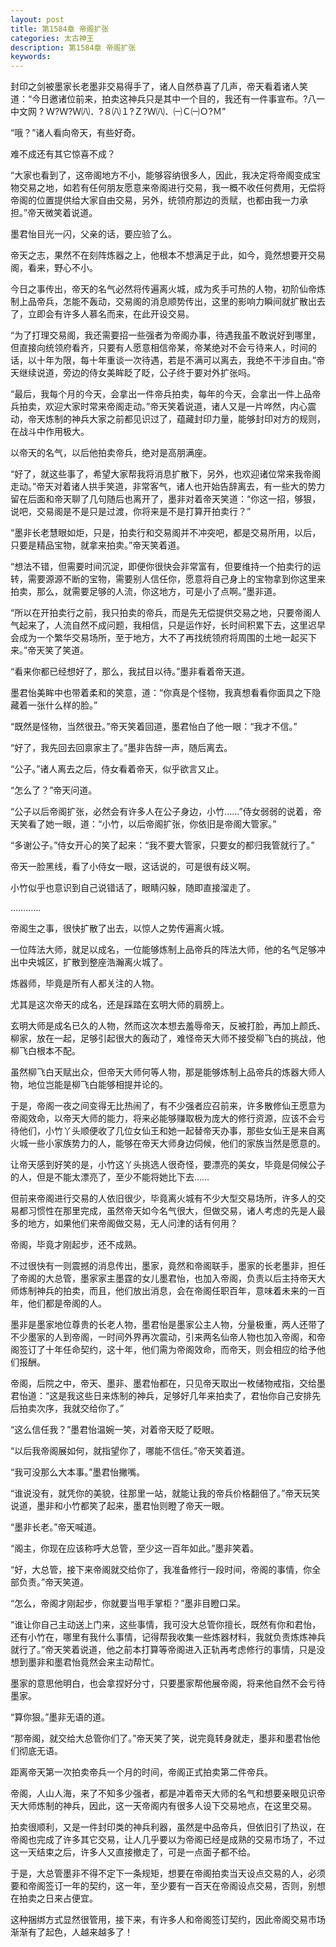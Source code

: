 ```yaml
---
layout: post
title: 第1584章 帝阁扩张
categories: 太古神王
description: 第1584章 帝阁扩张
keywords:
---
```


封印之剑被墨家长老墨非交易得手了，诸人自然恭喜了几声，帝天看着诸人笑道：“今日邀诸位前来，拍卖这神兵只是其中一个目的，我还有一件事宣布。?八一中文网 ? Ｗ?Ｗ?Ｗ㈧．?８㈧１?Ｚ?Ｗ㈧．㈠Ｃ㈠Ｏ?Ｍ”

“哦？”诸人看向帝天，有些好奇。

难不成还有其它惊喜不成？

“大家也看到了，这帝阁地方不小，能够容纳很多人，因此，我决定将帝阁变成宝物交易之地，如若有任何朋友愿意来帝阁进行交易，我一概不收任何费用，无偿将帝阁的位置提供给大家自由交易，另外，统领府那边的贡赋，也都由我一力承担。”帝天微笑着说道。

墨君怡目光一闪，父亲的话，要应验了么。

帝天之志，果然不在刻阵炼器之上，他根本不想满足于此，如今，竟然想要开交易阁，看来，野心不小。

今日之事传出，帝天的名气必然将传遍离火城，成为炙手可热的人物，初阶仙帝炼制上品帝兵，怎能不轰动，交易阁的消息顺势传出，这里的影响力瞬间就扩散出去了，立即会有许多人慕名而来，在此开设交易。

“为了打理交易阁，我还需要招一些强者为帝阁办事，待遇我虽不敢说好到哪里，但直接向统领府看齐，只要有人愿意相信帝某，帝某绝对不会亏待来人，时间的话，以十年为限，每十年重谈一次待遇，若是不满可以离去，我绝不干涉自由。”帝天继续说道，旁边的侍女美眸眨了眨，公子终于要对外扩张吗。

“最后，我每个月的今天，会拿出一件帝兵拍卖，每年的今天，会拿出一件上品帝兵拍卖，欢迎大家时常来帝阁走动。”帝天笑着说道，诸人又是一片哗然，内心震动，帝天炼制的神兵大家之前都见识过了，蕴藏封印力量，能够封印对方的规则，在战斗中作用极大。

以帝天的名气，以后他拍卖帝兵，绝对是高朋满座。

“好了，就这些事了，希望大家帮我将消息扩散下，另外，也欢迎诸位常来我帝阁走动。”帝天对着诸人拱手笑道，非常客气，诸人也开始告辞离去，有一些大的势力留在后面和帝天聊了几句随后也离开了，墨非对着帝天笑道：“你这一招，够狠，说吧，交易阁是不是只是过渡，你将来是不是打算开拍卖行？”

“墨非长老慧眼如炬，只是，拍卖行和交易阁并不冲突吧，都是交易所用，以后，只要是精品宝物，就拿来拍卖。”帝天笑着道。

“想法不错，但需要时间沉淀，即便你很快会非常富有，但要维持一个拍卖行的运转，需要源源不断的宝物，需要别人信任你，愿意将自己身上的宝物拿到你这里来拍卖，那么，就需要足够的人流，你这地方，可是小了点啊。”墨非道。

“所以在开拍卖行之前，我只拍卖的帝兵，而是先无偿提供交易之地，只要帝阁人气起来了，人流自然不成问题，我相信，只是运作好，长时间积累下去，这里迟早会成为一个繁华交易场所，至于地方，大不了再找统领府将周围的土地一起买下来。”帝天笑了笑道。

“看来你都已经想好了，那么，我拭目以待。”墨非看着帝天道。

墨君怡美眸中也带着柔和的笑意，道：“你真是个怪物，我真想看看你面具之下隐藏着一张什么样的脸。”

“既然是怪物，当然很丑。”帝天笑着回道，墨君怡白了他一眼：“我才不信。”

“好了，我先回去回禀家主了。”墨非告辞一声，随后离去。

“公子。”诸人离去之后，侍女看着帝天，似乎欲言又止。

“怎么了？”帝天问道。

“公子以后帝阁扩张，必然会有许多人在公子身边，小竹……”侍女弱弱的说着，帝天笑看了她一眼，道：“小竹，以后帝阁扩张，你依旧是帝阁大管家。”

“多谢公子。”侍女开心的笑了起来：“我不要大管家，只要女的都归我管就行了。”

帝天一脸黑线，看了小侍女一眼，这话说的，可是很有歧义啊。

小竹似乎也意识到自己说错话了，眼睛闪躲，随即直接溜走了。

…………

帝阁生之事，很快扩散了出去，以惊人之势传遍离火城。

一位阵法大师，就足以成名，一位能够炼制上品帝兵的阵法大师，他的名气足够冲出中央城区，扩散到整座浩瀚离火城了。

炼器师，毕竟是所有人都关注的人物。

尤其是这次帝天的成名，还是踩踏在玄明大师的肩膀上。

玄明大师是成名已久的人物，然而这次本想去羞辱帝天，反被打脸，再加上颜氏、柳家，放在一起，足够引起很大的轰动了，难怪帝天大师不接受柳飞白的挑战，他柳飞白根本不配。

虽然柳飞白天赋出众，但帝天大师何等人物，那是能够炼制上品帝兵的炼器大师人物，地位岂能是柳飞白能够相提并论的。

于是，帝阁一夜之间变得无比热闹了，有不少强者应召前来，许多散修仙王愿意为帝阁效命，以帝天大师的能力，将来必能够赚取极为庞大的修行资源，应该不会亏待他们，小竹丫头顺便收了几位女仙王和她一起替帝天办事，那些女仙王是来自离火城一些小家族势力的人，能够在帝天大师身边伺候，他们的家族当然是愿意的。

让帝天感到好笑的是，小竹这丫头挑选人很奇怪，要漂亮的美女，毕竟是伺候公子的人，但是不能太漂亮了，至少不能将她比下去……

但前来帝阁进行交易的人依旧很少，毕竟离火城有不少大型交易场所，许多人的交易都习惯性在那里完成，虽然帝天如今名气很大，但做交易，诸人考虑的先是人最多的地方，如果他们来帝阁做交易，无人问津的话有何用？

帝阁，毕竟才刚起步，还不成熟。

不过很快有一则震撼的消息传出，墨家，竟然和帝阁联手，墨家的长老墨非，担任了帝阁的大总管，墨家家主墨霆的女儿墨君怡，也加入帝阁，负责以后主持帝天大师炼制神兵的拍卖，而且，他们放出消息，会在帝阁任职百年，意味着未来的一百年，他们都是帝阁的人。

墨非是墨家地位尊贵的长老人物，墨君怡是墨家公主人物，分量极重，两人还带了不少墨家的人到帝阁，一时间外界再次震动，引来两名仙帝人物也加入帝阁，和帝阁签订了十年任命契约，这十年，他们需为帝阁效命，而帝天，则会相应的给予他们报酬。

帝阁，后院之中，帝天、墨非、墨君怡都在，只见帝天取出一枚储物戒指，交给墨君怡道：“这是我这些日来炼制的神兵，足够好几年来拍卖了，君怡你自己安排先后拍卖次序，我就交给你了。”

“这么信任我？”墨君怡温婉一笑，对着帝天眨了眨眼。

“以后我帝阁展如何，就指望你了，哪能不信任。”帝天笑着道。

“我可没那么大本事。”墨君怡撇嘴。

“谁说没有，就凭你的美貌，往那里一站，就能让我的帝兵价格翻倍了。”帝天玩笑说道，墨非和小竹都笑了起来，墨君怡则瞪了帝天一眼。

“墨非长老。”帝天喊道。

“阁主，你现在应该称呼大总管，至少这一百年如此。”墨非笑着。

“好，大总管，接下来帝阁就交给你了，我准备修行一段时间，帝阁的事情，你全部负责。”帝天笑道。

“怎么，帝阁才刚起步，你就要当甩手掌柜？”墨非目瞪口呆。

“谁让你自己主动送上门来，这些事情，我可没大总管你擅长，既然有你和君怡，还有小竹在，哪里有我什么事情，记得帮我收集一些炼器材料，我就负责炼炼神兵就行了。”帝天笑着说道，他之前本打算等帝阁进入正轨再考虑修行的事情，只是没想到墨非和墨君怡竟然会来主动帮忙。

墨家的意思他明白，也会拿捏好分寸，只要墨家帮他展帝阁，将来他自然不会亏待墨家。

“算你狠。”墨非无语的道。

“那帝阁，就交给大总管你们了。”帝天笑了笑，说完竟转身就走，墨非和墨君怡他们彻底无语。

距离帝天第一次拍卖帝兵一个月的时间，帝阁正式拍卖第二件帝兵。

帝阁，人山人海，来了不知多少强者，都是冲着帝天大师的名气和想要亲眼见识帝天大师炼制的神兵，因此，这一天帝阁内有很多人设下交易地点，在这里交易。

拍卖很顺利，又是一件封印类的神兵利器，虽然是中品帝兵，但依旧引了热议，在帝阁也完成了许多其它交易，让人几乎要以为帝阁已经是成熟的交易市场了，不过这一天结束之后，许多人又直接撤走了，可是一点面子都不给。

于是，大总管墨非不得不定下一条规矩，想要在帝阁拍卖当天设点交易的人，必须要和帝阁签订一年的契约，这一年，至少要有一百天在帝阁设点交易，否则，别想在拍卖之日来占便宜。

这种捆绑方式显然很管用，接下来，有许多人和帝阁签订契约，因此帝阁交易市场渐渐有了起色，人越来越多了！
